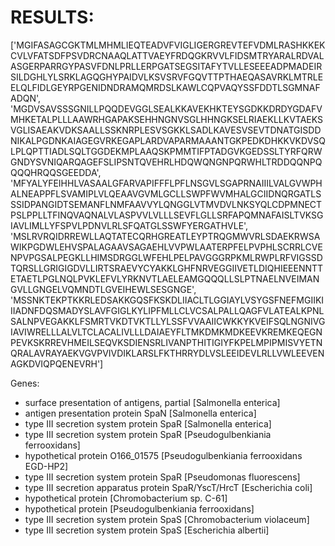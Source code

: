 RESULTS:
========

['MGIFASAGCGKTMLMHMLIEQTEADVFVIGLIGERGREVTEFVDMLRASHKKEKCVLVFATSDFPSVDRCNAAQLATTVAEYFRDQGKRVVLFIDSMTRYARALRDVALASGERPARRGYPASVFDNLPRLLERPGATSEGSITAFYTVLLESEEEADPMADEIRSILDGHLYLSRKLAGQGHYPAIDVLKSVSRVFGQVTTPTHAEQASAVRKLMTRLEELQLFIDLGEYRPGENIDNDRAMQMRDSLKAWLCQPVAQYSSFDDTLSGMNAFADQN', 'MGDVSAVSSSGNILLPQQDEVGGLSEALKKAVEKHKTEYSGDKKDRDYGDAFVMHKETALPLLLAAWRHGAPAKSEHHNGNVSGLHHNGKSELRIAEKLLKVTAEKSVGLISAEAKVDKSAALLSSKNRPLESVSGKKLSADLKAVESVSEVTDNATGISDDNIKALPGDNKAIAGEGVRKEGAPLARDVAPARMAAANTGKPEDKDHKKVKDVSQLPLQPTTIADLSQLTGGDEKMPLAAQSKPMMTIFPTADGVKGEDSSLTYRFQRWGNDYSVNIQARQAGEFSLIPSNTQVEHRLHDQWQNGNPQRWHLTRDDQQNPQQQQHRQQSGEEDDA', 'MFYALYFEIHHLVASAALGFARVAPIFFFLPFLNSGVLSGAPRNAIIILVALGVWPHALNEAPPFLSVAMIPLVLQEAAVGVMLGCLLSWPFWVMHALGCIIDNQRGATLSSSIDPANGIDTSEMANFLNMFAAVVYLQNGGLVTMVDVLNKSYQLCDPMNECTPSLPPLLTFINQVAQNALVLASPVVLVLLLSEVFLGLLSRFAPQMNAFAISLTVKSGIAVLIMLLYFSPVLPDNVLRLSFQATGLSSWFYERGATHVLE', 'MSLRVRQIDRREWLLAQTATECQRHGREATLEYPTRQGMWVRLSDAEKRWSAWIKPGDWLEHVSPALAGAAVSAGAEHLVVPWLAATERPFELPVPHLSCRRLCVENPVPGSALPEGKLLHIMSDRGGLWFEHLPELPAVGGGRPKMLRWPLRFVIGSSDTQRSLLGRIGIGDVLLIRTSRAEVYCYAKKLGHFNRVEGGIIVETLDIQHIEEENNTTETAETLPGLNQLPVKLEFVLYRKNVTLAELEAMGQQQLLSLPTNAELNVEIMANGVLLGNGELVQMNDTLGVEIHEWLSESGNGE', 'MSSNKTEKPTKKRLEDSAKKGQSFKSKDLIIACLTLGGIAYLVSYGSFNEFMGIIKIIIADNFDQSMADYSLAVFGIGLKYLIPFMLLCLVCSALPALLQAGFVLATEALKPNLSALNPVEGAKKLFSMRTVKDTVKTLLYLSSFVVAAIICWKKYKVEIFSQLNGNIVGIAVIWRELLLALVLTCLACALIVLLLDAIAEYFLTMKDMKMDKEEVKREMKEQEGNPEVKSKRREVHMEILSEQVKSDIENSRLIVANPTHITIGIYFKPELMPIPMISVYETNQRALAVRAYAEKVGVPVIVDIKLARSLFKTHRRYDLVSLEEIDEVLRLLVWLEEVENAGKDVIQPQENEVRH']


Genes:
 - surface presentation of antigens, partial [Salmonella enterica]
 - antigen presentation protein SpaN [Salmonella enterica]
 - type III secretion system protein SpaR [Salmonella enterica]
 - type III secretion system protein SpaR [Pseudogulbenkiania ferrooxidans]
 - hypothetical protein O166_01575 [Pseudogulbenkiania ferrooxidans EGD-HP2]
 - type III secretion system protein SpaR [Pseudomonas fluorescens]
 - type III secretion apparatus protein SpaR/YscT/HrcT [Escherichia coli]
 - hypothetical protein [Chromobacterium sp. C-61]
 - hypothetical protein [Pseudogulbenkiania ferrooxidans]
 - type III secretion system protein SpaS [Chromobacterium violaceum] 
 - type III secretion system protein SpaS [Escherichia albertii] 

